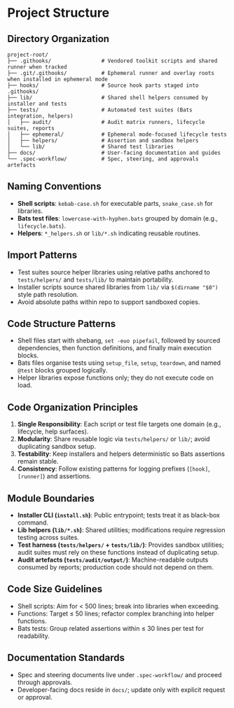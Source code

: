 # Project Structure

## Directory Organization
```
project-root/
├── .githooks/                # Vendored toolkit scripts and shared runner when tracked
├── .git/.githooks/           # Ephemeral runner and overlay roots when installed in ephemeral mode
├── hooks/                    # Source hook parts staged into .githooks/
├── lib/                      # Shared shell helpers consumed by installer and tests
├── tests/                    # Automated test suites (Bats integration, helpers)
│   ├── audit/                # Audit matrix runners, lifecycle suites, reports
│   ├── ephemeral/            # Ephemeral mode-focused lifecycle tests
│   ├── helpers/              # Assertion and sandbox helpers
│   └── lib/                  # Shared test libraries
├── docs/                     # User-facing documentation and guides
└── .spec-workflow/           # Spec, steering, and approvals artefacts
```

## Naming Conventions
- **Shell scripts**: `kebab-case.sh` for executable parts, `snake_case.sh` for libraries.
- **Bats test files**: `lowercase-with-hyphen.bats` grouped by domain (e.g., `lifecycle.bats`).
- **Helpers**: `*_helpers.sh` or `lib/*.sh` indicating reusable routines.

## Import Patterns
- Test suites source helper libraries using relative paths anchored to `tests/helpers/` and `tests/lib/` to maintain portability.
- Installer scripts source shared libraries from `lib/` via `$(dirname "$0")` style path resolution.
- Avoid absolute paths within repo to support sandboxed copies.

## Code Structure Patterns
- Shell files start with shebang, `set -euo pipefail`, followed by sourced dependencies, then function definitions, and finally main execution blocks.
- Bats files organise tests using `setup_file`, `setup`, `teardown`, and named `@test` blocks grouped logically.
- Helper libraries expose functions only; they do not execute code on load.

## Code Organization Principles
1. **Single Responsibility**: Each script or test file targets one domain (e.g., lifecycle, help surfaces).
2. **Modularity**: Share reusable logic via `tests/helpers/` or `lib/`; avoid duplicating sandbox setup.
3. **Testability**: Keep installers and helpers deterministic so Bats assertions remain stable.
4. **Consistency**: Follow existing patterns for logging prefixes (`[hook]`, `[runner]`) and assertions.

## Module Boundaries
- **Installer CLI (`install.sh`)**: Public entrypoint; tests treat it as black-box command.
- **Lib helpers (`lib/*.sh`)**: Shared utilities; modifications require regression testing across suites.
- **Test harness (`tests/helpers/` + `tests/lib/`)**: Provides sandbox utilities; audit suites must rely on these functions instead of duplicating setup.
- **Audit artefacts (`tests/audit/output/`)**: Machine-readable outputs consumed by reports; production code should not depend on them.

## Code Size Guidelines
- Shell scripts: Aim for < 500 lines; break into libraries when exceeding.
- Functions: Target ≤ 50 lines; refactor complex branching into helper functions.
- Bats tests: Group related assertions within ≤ 30 lines per test for readability.

## Documentation Standards
- Spec and steering documents live under `.spec-workflow/` and proceed through approvals.
- Developer-facing docs reside in `docs/`; update only with explicit request or approval.
